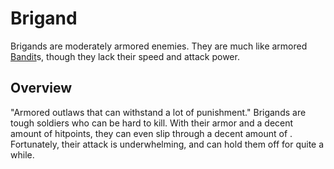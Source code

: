 # Brigand

Brigands are moderately armored enemies. They are much like armored [Bandit](Bandit)s, though they lack their speed and attack power.
## Overview

"Armored outlaws that can withstand a lot of punishment."
Brigands are tough soldiers who can be hard to kill. With their armor and a decent amount of hitpoints, they can even slip through a decent amount of . Fortunately, their attack is underwhelming, and can hold them off for quite a while.